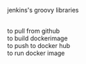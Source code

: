 <p>jenkins's groovy libraries <p>
 <br>to pull from github <br>
to build dockerimage <br>
to push to docker hub <br>
to run docker image <br>
